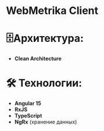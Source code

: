 # WebMetrika Client

# 🗄Архитектура:

  - **Clean Architecture**

# 🛠 Технологии:

- **Angular 15**
- **RxJS**
- **TypeScript**
- **NgRx** (хранение данных)
